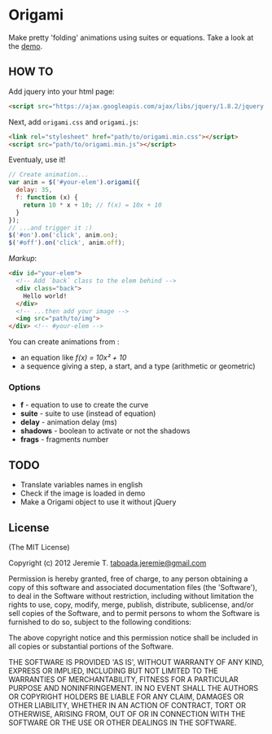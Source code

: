 Origami
=======

Make pretty 'folding' animations using suites or equations. Take a look at the [demo](http://jeremiet.github.com/origami).

HOW TO
------

Add jquery into your html page:
```html
<script src="https://ajax.googleapis.com/ajax/libs/jquery/1.8.2/jquery.min.js"></script>
```
Next, add `origami.css` and `origami.js`:
```html
<link rel="stylesheet" href="path/to/origami.min.css"></script>
<script src="path/to/origami.min.js"></script>
```
Eventualy, use it!
```js
// Create animation...
var anim = $('#your-elem').origami({
  delay: 35,
  f: function (x) {
    return 10 * x + 10; // f(x) = 10x + 10
  }
});
// ...and trigger it :)
$('#on').on('click', anim.on);
$('#off').on('click', anim.off);
```
_Markup_:
```html
<div id="your-elem">
  <!-- Add `back` class to the elem behind -->
  <div class="back">
    Hello world!
  </div>
  <!-- ...then add your image -->
  <img src="path/to/img">
</div> <!-- #your-elem -->
```

You can create animations from :

- an equation like _f(x) = 10x² + 10_
- a sequence giving a step, a start, and a type (arithmetic or geometric)

### Options

- __f__ - equation to use to create the curve
- __suite__ - suite to use (instead of equation)
- __delay__ - animation delay (ms)
- __shadows__ - boolean to activate or not the shadows
- __frags__ - fragments number

TODO
----

- Translate variables names in english
- Check if the image is loaded in demo
- Make a Origami object to use it without jQuery

License
-------

(The MIT License)

Copyright (c) 2012 Jeremie T. <taboada.jeremie@gmail.com>

Permission is hereby granted, free of charge, to any person obtaining a copy of this software and associated documentation files (the 'Software'), to deal in the Software without restriction, including without limitation the rights to use, copy, modify, merge, publish, distribute, sublicense, and/or sell copies of the Software, and to permit persons to whom the Software is furnished to do so, subject to the following conditions:

The above copyright notice and this permission notice shall be included in all copies or substantial portions of the Software.

THE SOFTWARE IS PROVIDED 'AS IS', WITHOUT WARRANTY OF ANY KIND, EXPRESS OR IMPLIED, INCLUDING BUT NOT LIMITED TO THE WARRANTIES OF MERCHANTABILITY, FITNESS FOR A PARTICULAR PURPOSE AND NONINFRINGEMENT. IN NO EVENT SHALL THE AUTHORS OR COPYRIGHT HOLDERS BE LIABLE FOR ANY CLAIM, DAMAGES OR OTHER LIABILITY, WHETHER IN AN ACTION OF CONTRACT, TORT OR OTHERWISE, ARISING FROM, OUT OF OR IN CONNECTION WITH THE SOFTWARE OR THE USE OR OTHER DEALINGS IN THE SOFTWARE.
